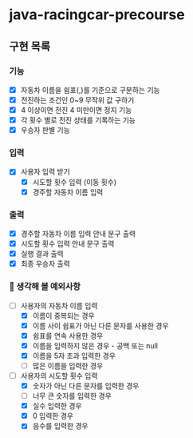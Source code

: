 # java-racingcar-precourse

## 구현 목록

### 기능

- [x] 자동차 이름을 쉼표(,)를 기준으로 구분하는 기능
- [x] 전진하는 조건인 0~9 무작위 값 구하기
- [x] 4 이상이면 전진 4 미만이면 정지 기능
- [x] 각 횟수 별로 전진 상태를 기록하는 기능
- [x] 우승자 판별 기능

### 입력

- [x] 사용자 입력 받기
    - [x] 시도할 횟수 입력 (이동 횟수)
    - [x] 경주할 자동차 이름 입력

### 출력

- [x] 경주할 자동차 이름 입력 안내 문구 출력
- [x] 시도할 횟수 입력 안내 문구 출력
- [x] 실행 결과 출력
- [x] 최종 우승자 출력

### 🫨 생각해 볼 예외사항

- [ ] 사용자의 자동차 이름 입력
    - [x] 이름이 중복되는 경우
    - [x] 이름 사이 쉼표가 아닌 다른 문자를 사용한 경우
    - [x] 쉼표를 연속 사용한 경우
    - [x] 이름을 입력하지 않은 경우 - 공백 또는 null
    - [x] 이름을 5자 초과 입력한 경우
    - [ ] 많은 이름을 입력한 경우
- [ ] 사용자의 시도할 횟수 입력
    - [x] 숫자가 아닌 다른 문자를 입력한 경우
    - [ ] 너무 큰 숫자를 입력한 경우
    - [x] 실수 입력한 경우
    - [x] 0 입력한 경우
    - [x] 음수를 입력한 경우